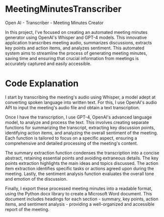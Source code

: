 # MeetingMinutesTranscriber
Open AI - Transcriber - Meeting Minutes Creator  

In this  project, I've focused on creating an automated meeting minutes generator using OpenAI's Whisper and GPT-4 models. This innovative application transcribes meeting audio, summarizes discussions, extracts key points and action items, and analyzes sentiment. This automated system aims to streamline the process of generating meeting minutes, saving time and ensuring that crucial information from meetings is accurately captured and easily accessible.

# Code Explanation
I start by transcribing the meeting's audio using Whisper, a model adept at converting spoken language into written text. For this, I use OpenAI's audio API to input the meeting's audio file and obtain a text transcription.

Once I have the transcription, I use GPT-4, OpenAI's advanced language model, to analyze and process the text. This involves creating separate functions for summarizing the transcript, extracting key discussion points, identifying action items, and analyzing the overall sentiment of the meeting. Each function is tailored to focus on a specific aspect, ensuring a comprehensive and detailed processing of the meeting's content.

The summary extraction function condenses the transcription into a concise abstract, retaining essential points and avoiding extraneous details. The key points extraction highlights the main ideas and topics discussed. The action item extraction identifies specific tasks or actions agreed upon during the meeting. Lastly, the sentiment analysis function evaluates the overall tone and emotion of the discussion.

Finally, I export these processed meeting minutes into a readable format, using the Python docx library to create a Microsoft Word document. This document includes headings for each section - summary, key points, action items, and sentiment analysis - providing a well-organized and accessible report of the meeting.
